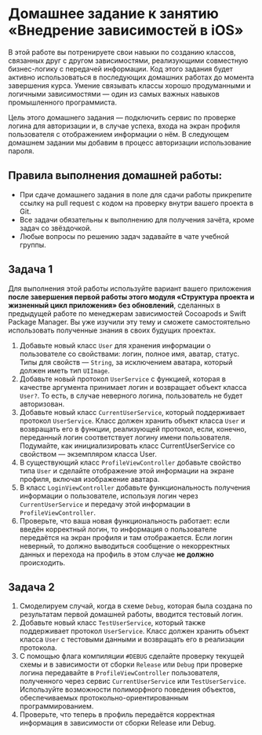 # Домашнее задание к занятию «Внедрение зависимостей в iOS»

В этой работе вы потренируете свои навыки по созданию классов, связанных друг с другом зависимостями, реализующими совместную бизнес-логику с передачей информации. Код этого задания будет активно использоваться в последующих домашних работах до момента завершения курса. Умение связывать классы хорошо продуманными и логичными зависимостями — один из самых важных навыков промышленного программиста.

Цель этого домашнего задания — подключить сервис по проверке логина для авторизации и, в случае успеха, входа на экран профиля пользователя с отображением информации о нём. В следующем домашнем задании мы добавим в процесс авторизации использование пароля.

## Правила выполнения домашней работы:

* При сдаче домашнего задания в поле для сдачи работы прикрепите ссылку на pull request с кодом на проверку внутри вашего проекта в Git.
* Все задачи обязательны к выполнению для получения зачёта, кроме задач со звёздочкой.
* Любые вопросы по решению задач задавайте в чате учебной группы.

## Задача 1

Для выполнения этой работы используйте вариант вашего приложения **после завершения первой работы этого модуля «Структура проекта и жизненный цикл приложения» без обновлений**, сделанных в предыдущей работе по менеджерам зависимостей Cocoapods и Swift Package Manager. Вы уже изучили эту тему и сможете самостоятельно использовать полученные знания в своих будущих проектах.

1. Добавьте новый класс `User` для хранения информации о пользователе со свойствами: логин, полное имя, аватар, статус. Типы для свойств — `String`, за исключением аватара, который должен иметь тип `UIImage`.
2. Добавьте новый протокол `UserService` с функцией, которая в качестве аргумента принимает логин и возвращает объект класса `User?`. То есть, в случае неверного логина, пользователь не будет авторизован.
3. Добавьте новый класс `CurrentUserService`, который поддерживает протокол `UserService`. Класс должен хранить объект класса `User` и возвращать его в функции, реализующей протокол, если, конечно, переданный логин соответствует логину имени пользователя. Подумайте, как инициализировать класс CurrentUserService со свойством — экземпляром класса User.
4. В существующий класс `ProfileViewController` добавьте свойство типа `User` и сделайте отображение этой информации на экране профиля, включая изображение аватара.
5. В класс `LoginViewController` добавьте функциональность получения информации о пользователе, используя логин через `CurrentUserService` и передачу этой информации в `ProfileViewController`.
6. Проверьте, что ваша новая функциональность работает: если введён корректный логин, то информация о пользователе передаётся на экран профиля и там отображается. Если логин неверный, то должно выводиться сообщение о некорректных данных и перехода на профиль в этом случае **не должно** происходить.


## Задача 2

1. Смоделируем случай, когда в схеме `Debug`, которая была создана по результатам первой домашней работы, вводится тестовый логин.
2. Добавьте новый класс `TestUserService`, который также поддерживает протокол `UserService`. Класс должен хранить объект класса `User` с тестовыми данными и возвращать его в реализации протокола.
3. С помощью флага компиляции `#DEBUG` сделайте проверку текущей схемы и в зависимости от сборки `Release` или `Debug` при проверке логина передавайте в `ProfileViewController` пользователя, полученного через сервис `CurrentUserService` или `TestUserService`. Используйте возможности полиморфного поведения объектов, обеспечиваемых протокольно-ориентированным программированием.
4. Проверьте, что теперь в профиль передаётся корректная информация в зависимости от сборки Release или Debug.
